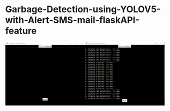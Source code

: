 # Garbage-Detection-using-YOLOV5-with-Alert-SMS-mail-flaskAPI-feature
<div style="display: flex; height: 100vh; align="center"">
  <img src="img/1.png" alt="Description of the image" width="300" height="200">
  <img src="img/2.png" alt="Description of the image" width="300" height="200">
</div>
<div align="center">
  <img src="img/3.png" alt="Flask Api Hosting">
  <img src="img/4.png" >
  <img src="img/5.png" >
  <img src="img/6.png" >
</div>

<div style="display: flex; height: 100vh; align="center"">
  <img src="img/7 (1).jpg" alt="Description of the image" width="300" height="200">
  <img src="img/7 (1).png" alt="Description of the image" width="300" height="200">
  <img src="img/7 (2).png" alt="Description of the image" width="300" height="200">
</div>
<div align="center">
  <img src="img/7 (3).png" > 
</div>


